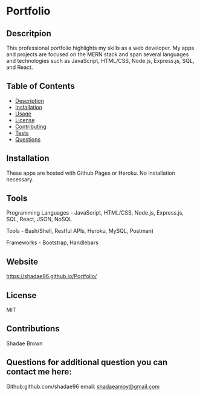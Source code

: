 # Portfolio
  
  ## Descritpion
  This professional portfolio highlights my skills as a web developer. My apps and projects are focused on the MERN stack and span several languages and technologies such as JavaScript, HTML/CSS, Node.js, Express.js, SQL, and React.

  ## Table of Contents
  * [ Description](#description)
  * [ Installation](#installation)
  * [ Usage](#usage)
  * [ License](#license)
  * [ Contributing](#contribution)
  * [ Tests](#tests)
  * [ Questions](#questions)
  
  ## Installation
  These apps are hosted with Github Pages or Heroku. No installation necessary.

  ## Tools
  Programming Languages - JavaScript, HTML/CSS, Node.js, Express.js, SQL, React, JSON, NoSQL

  Tools -  Bash/Shell, Restful APIs, Heroku, MySQL, Postman)

  Frameworks - Bootstrap, Handlebars
  
  ## Website
  https://shadae96.github.io/Portfolio/

  ## License
  MIT

  ## Contributions
  Shadae Brown
  
  ## Questions for additional question you can contact me here:
  Github:github.com/shadae96 
  email: shadaeamoy@gmail.com